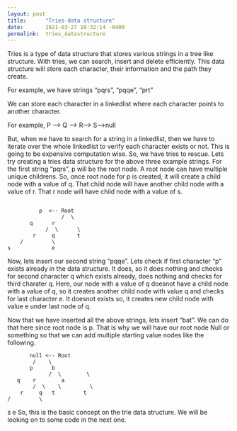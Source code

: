 ```yaml
---
layout: post
title:      "Tries-data structure"
date:       2021-03-27 18:32:14 -0400
permalink:  tries_datastructure
---
```



Tries is a type of data structure that stores various strings in a tree like structure. With tries, we can search, insert and delete efficiently. This data structure will store each character, their information and the path they create.

For example, we have strings “pqrs”, “pqqe”, “prt”

We can store each character in a linkedlist where each character points to another character.

For example, P –> Q –> R–> S–>null

But, when we have to search for a string in a linkedlist, then we have to iterate over the whole linkedlist to verify each character exists or not. This is going to be expensive computation wise. So, we have tries to rescue. Lets try creating a tries data structure for the above three example strings. For the first string “pqrs”, p will be the root node. A root node can have multiple unique childrens. So, once root node for p is created, it will create a child node with a value of q. That child node will have another child node with a value of r. That r node will have child node with a value of s.
```

          p  <-- Root
				 /  \
       q      r
			/  \      \
		r     q       t 
	/         \
s             e

```


Now, lets insert our second string “pqqe”. Lets check if first character “p” exists already in the data structure. It does, so it does nothing and checks for second character q which exists already, does nothing and checks for third charater q. Here, our node with a value of q doesnot have a child node with a value of q, so it creates another child node with value q and checks for last character e. It doesnot exists so, it creates new child node with value e under last node of q.

Now that we have inserted all the above strings, lets insert “bat”. We can do that here since root node is p. That is why we will have our root node Null or something so that we can add multiple starting value nodes like the following.

           null <-- Root
            /    \
           p      b
				 /  \        \
       q    r        a
			/  \    \         \
		r     q   t         t
	/         \
s           e
So, this is the basic concept on the trie data structure. We will be looking on to some code in the next one.
